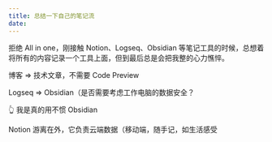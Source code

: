 ```yaml
---
title: 总结一下自己的笔记流
date: 
---
```



拒绝 All in one，刚接触 Notion、Logseq、Obsidian 等笔记工具的时候，总想着将所有的内容记录一个工具上面，但到最后总是会把我整的心力憔悴。


博客 ⇒ 技术文章，不需要 Code Preview


Logseq ⇒ Obsidian（是否需要考虑工作电脑的数据安全？


👆 我是真的用不惯 Obsidian


Notion 游离在外，它负责云端数据（移动端，随手记，如生活感受


